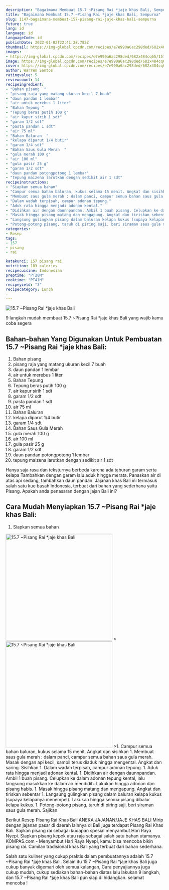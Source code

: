 ```yaml
---
description: "Bagaimana Membuat 15.7 ~Pisang Rai *jaje khas Bali, Sempurna"
title: "Bagaimana Membuat 15.7 ~Pisang Rai *jaje khas Bali, Sempurna"
slug: 1147-bagaimana-membuat-157-pisang-rai-jaje-khas-bali-sempurna
future: true
lang: id
language: id
languageCode: id
publishDate: 2022-01-02T22:41:28.782Z 
thumbnail: https://img-global.cpcdn.com/recipes/e7e990a6ac298ded/682x484cq65/157-pisang-rai-jaje-khas-bali-foto-resep-utama.png
images:
- https://img-global.cpcdn.com/recipes/e7e990a6ac298ded/682x484cq65/157-pisang-rai-jaje-khas-bali-foto-resep-utama.png
image: https://img-global.cpcdn.com/recipes/e7e990a6ac298ded/682x484cq65/157-pisang-rai-jaje-khas-bali-foto-resep-utama.png
cover: https://img-global.cpcdn.com/recipes/e7e990a6ac298ded/682x484cq65/157-pisang-rai-jaje-khas-bali-foto-resep-utama.png
author: Warren Santos
ratingvalue: 5
reviewcount: 14
recipeingredient:
- "Bahan pisang  "
- "pisang raja yang matang ukuran kecil 7 buah"
- "daun pandan 1 lembar"
- "air untuk merebus 1 liter"
- "Bahan Tepung "
- "Tepung beras putih 100 g"
- "air kapur sirih 1 sdt"
- "garam 1/2 sdt"
- "pasta pandan 1 sdt"
- "air 75 ml"
- "Bahan Baluran  "
- "kelapa diparut 1/4 butir"
- "garam 1/4 sdt"
- "Bahan Saus Gula Merah  "
- "gula merah 100 g"
- "air 100 ml"
- "gula pasir 25 g"
- "garam 1/2 sdt"
- "daun pandan potongpotong 1 lembar"
- "tepung maizena larutkan dengan sedikit air 1 sdt"
recipeinstructions:
- "Siapkan semua bahan"
- "Campur semua bahan baluran, kukus selama 15 menit. Angkat dan sisihkan"
- "Membuat saus gula merah : dalam panci, campur semua bahan saus gula merah. Masak dengan api kecil, sambil terus diaduk hingga mengental. Angkat dan saring. Sisihkan"
- "Dalam wadah terpisah, campur adonan tepung."
- "Aduk rata hingga menjadi adonan kental."
- "Didihkan air dengan daunnpandan. Ambil 1 buah pisang. Celupkan ke dalam adonan tepung kental, lalu langsung masukkan ke dalam air mendidih. Lakukan hingga adonan dan pisang habis."
- "Masak hingga pisang matang dan mengapung. Angkat dan tiriskan sebentar"
- "Langsung gulingkan pisang dalam baluran kelapa kukus (supaya kelapanya menempel). Lakukan hingga semua pisang dibalur kelapa kukus."
- "Potong-potong pisang, taruh di piring saji, beri siraman saus gula merah. Sajikan"
categories:
- Resep
tags:
- 157
- pisang
- rai

katakunci: 157 pisang rai 
nutrition: 183 calories
recipecuisine: Indonesian
preptime: "PT28M"
cooktime: "PT41M"
recipeyield: "3"
recipecategory: Lunch
. 
---
```



![15.7 ~Pisang Rai *jaje khas Bali](https://img-global.cpcdn.com/recipes/e7e990a6ac298ded/682x484cq65/157-pisang-rai-jaje-khas-bali-foto-resep-utama.png)

9 langkah mudah membuat  15.7 ~Pisang Rai *jaje khas Bali yang wajib kamu coba segera

<!--inarticleads1-->

## Bahan-bahan Yang Digunakan Untuk Pembuatan 15.7 ~Pisang Rai *jaje khas Bali:

1. Bahan pisang  
1. pisang raja yang matang ukuran kecil 7 buah
1. daun pandan 1 lembar
1. air untuk merebus 1 liter
1. Bahan Tepung 
1. Tepung beras putih 100 g
1. air kapur sirih 1 sdt
1. garam 1/2 sdt
1. pasta pandan 1 sdt
1. air 75 ml
1. Bahan Baluran  
1. kelapa diparut 1/4 butir
1. garam 1/4 sdt
1. Bahan Saus Gula Merah  
1. gula merah 100 g
1. air 100 ml
1. gula pasir 25 g
1. garam 1/2 sdt
1. daun pandan potongpotong 1 lembar
1. tepung maizena larutkan dengan sedikit air 1 sdt

Hanya saja rasa dan teksturnya berbeda karena ada taburan garam serta kelapa Tambahkan dengan garam lalu aduk hingga merata. Panaskan air di atas api sedang, tambahkan daun pandan. Jajanan khas Bali ini termasuk salah satu kue basah Indonesia, terbuat dari bahan yang sederhana yaitu Pisang. Apakah anda penasaran dengan jajan Bali ini? 

<!--inarticleads2-->

## Cara Mudah Menyiapkan 15.7 ~Pisang Rai *jaje khas Bali:

1. Siapkan semua bahan
<img class="lazyload" data-src="https://img-global.cpcdn.com/steps/a2b637047d62169a/160x128cq70/157-pisang-rai-jaje-khas-bali-langkah-memasak-1-foto.png" alt="15.7 ~Pisang Rai *jaje khas Bali" width="340" height="340">
><img class="lazyload" data-src="https://img-global.cpcdn.com/steps/07f65c580aabd25e/160x128cq70/157-pisang-rai-jaje-khas-bali-langkah-memasak-1-foto.png" alt="15.7 ~Pisang Rai *jaje khas Bali" width="340" height="340">
>1. Campur semua bahan baluran, kukus selama 15 menit. Angkat dan sisihkan
1. Membuat saus gula merah : dalam panci, campur semua bahan saus gula merah. Masak dengan api kecil, sambil terus diaduk hingga mengental. Angkat dan saring. Sisihkan
1. Dalam wadah terpisah, campur adonan tepung.
1. Aduk rata hingga menjadi adonan kental.
1. Didihkan air dengan daunnpandan. Ambil 1 buah pisang. Celupkan ke dalam adonan tepung kental, lalu langsung masukkan ke dalam air mendidih. Lakukan hingga adonan dan pisang habis.
1. Masak hingga pisang matang dan mengapung. Angkat dan tiriskan sebentar
1. Langsung gulingkan pisang dalam baluran kelapa kukus (supaya kelapanya menempel). Lakukan hingga semua pisang dibalur kelapa kukus.
1. Potong-potong pisang, taruh di piring saji, beri siraman saus gula merah. Sajikan


Berikut Resep Pisang Rai Khas Bali ANEKA JAJANAN/JAJE KHAS BALI Mirip dengan jajanan pasar di daerah lainnya di Bali juga terdapat Pisang Rai Khas Bali. Sajikan pisang rai sebagai kudapan spesial menyambut Hari Raya Nyepi. Siapkan pisang kepok atau raja sebagai salah satu bahan utamanya. KOMPAS.com - Menyambut Hari Raya Nyepi, kamu bisa mencoba bikin pisang rai. Camilan tradisional khas Bali yang terbuat dari bahan sederhana. 

Salah satu kuliner yang cukup praktis dalam pembuatannya adalah  15.7 ~Pisang Rai *jaje khas Bali. Selain itu  15.7 ~Pisang Rai *jaje khas Bali  juga cukup banyak digemari oleh semua kalangan, Cara penyajiannya juga cukup mudah, cukup sediakan bahan-bahan diatas lalu lakukan 9 langkah, dan  15.7 ~Pisang Rai *jaje khas Bali  pun siap di hidangkan. selamat mencoba !

